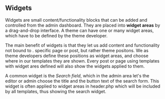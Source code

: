 ## Widgets

Widgets are small content/functionality blocks that can be added and controlled from the admin dashboard. They are placed into **widget areas** by a drag-and-drop interface. A theme can have one or many widget areas, which have to be defined by the theme developer.

The main benefit of widgets is that they let us add content and functionality not bound to . specific page or post, but rather theme positons. We as theme developers define these positions as widget areas, and choose where in our templates they are shown. Every post or page using templates with widget ares defined will also show the widgets applied to them.

A common widget is the *Search field*, which in the admin area let's the editor or admin choose the title and the button text of the search form. This widget is often applied to widget areas in header.php which will be included by all templates, thus showing the search widget.
